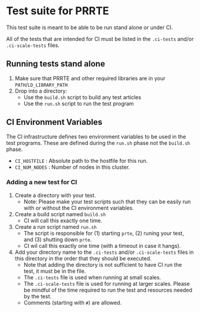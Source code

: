 # Test suite for PRRTE

This test suite is meant to be able to be run stand alone or under CI.

All of the tests that are intended for CI must be listed in the  `.ci-tests` and/or `.ci-scale-tests` files.

## Running tests stand alone

 1. Make sure that PRRTE and other required libraries are in your `PATH`/`LD_LIBRARY_PATH`
 2. Drop into a directory:
    - Use the `build.sh` script to build any test articles
    - Use the `run.sh` script to run the test program


## CI Environment Variables

The CI infrastructure defines two environment variables to be used in the test programs. These are defined during the `run.sh` phase not the `build.sh` phase.

 * `CI_HOSTFILE` : Absolute path to the hostfile for this run.
 * `CI_NUM_NODES` : Number of nodes in this cluster.


### Adding a new test for CI

 1. Create a directory with your test.
    - Note: Please make your test scripts such that they can be easily run with or without the CI environment variables.
 2. Create a build script named `build.sh`
    - CI will call this exactly one time.
 3. Create a run script named `run.sh`
    - The script is responsible for (1) starting `prte`, (2) runing your test, and (3) shutting down `prte`.
    - CI wil call this exactly one time (with a timeout in case it hangs).
 4. Add your directory name to the `.ci-tests` and/or `.ci-scale-tests` files in this directory in the order that they should be executed.
    - Note that adding the directory is not sufficient to have CI run the test, it must be in the file.
    - The `.ci-tests` file is used when running at small scales.
    - The `.ci-scale-tests` file is used for running at larger scales. Please be mindful of the time required to run the test and resources needed by the test.
    - Comments (starting with `#`) are allowed.
